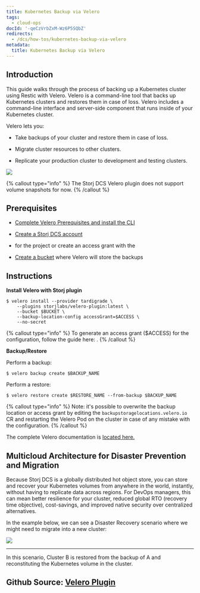 ```yaml
---
title: Kubernetes Backup via Velero
tags:
  - cloud-ops
docId: '-qeCzVrbZxM-Wz6P5SQbZ'
redirects:
  - /dcs/how-tos/kubernetes-backup-via-velero
metadata:
  title: Kubernetes Backup via Velero
---
```


## Introduction

This guide walks through the process of backing up a Kubernetes cluster using Restic with Velero. Velero is a command-line tool that backs up Kubernetes clusters and restores them in case of loss. Velero includes a command-line interface and server-side component that runs inside of your Kubernetes cluster.

Velero lets you:

- Take backups of your cluster and restore them in case of loss.

- Migrate cluster resources to other clusters.

- Replicate your production cluster to development and testing clusters.

![](https://link.storjshare.io/raw/jua7rls6hkx5556qfcmhrqed2tfa/docs/images/jSTBcYDqE4MTLcq5GQr3o_kubernetes.jpeg)

{% callout type="info"  %}
The Storj DCS Velero plugin does not support volume snapshots for now.
{% /callout %}

## Prerequisites

- [Complete Velero Prerequisites and install the CLI](https://velero.io/docs/main/basic-install/)

- [Create a Storj DCS account](https://storj.io/signup)

- [](docId:OXSINcFRuVMBacPvswwNU) for the project or create an access grant with the [](docId:TbMdOGCAXNWyPpQmH6EOq)&#x20;

- [Create a bucket](docId:pxdnqsVDjCLZgeEXt2S6x) where Velero will store the backups

## Instructions

**Install Velero with Storj plugin**

```Text
$ velero install --provider tardigrade \
    --plugins storjlabs/velero-plugin:latest \
    --bucket $BUCKET \
    --backup-location-config accessGrant=$ACCESS \
    --no-secret
```

{% callout type="info"  %}
To generate an access grant ($ACCESS) for the configuration, follow the guide here: [](docId:LsiWFnRXOkhMuKjQhKbh3).
{% /callout %}

**Backup/Restore**

Perform a backup:

```Text
$ velero backup create $BACKUP_NAME
```

Perform a restore:

```Text
$ velero restore create $RESTORE_NAME --from-backup $BACKUP_NAME
```

{% callout type="info"  %}
Note: it's possible to overwrite the backup location or access grant by editing the `backupstoragelocations.velero.io` CR and restarting the Velero Pod on the cluster in case of any mistake with the configuration.
{% /callout %}

The complete Velero documentation is [located here.](https://velero.io/docs/main/restore-reference/)

## Multicloud Architecture for Disaster Prevention and Migration

Because Storj DCS is a globally distributed hot object store, you can store and recover your Kubernetes volumes from anywhere in the world, instantly, without having to replicate data across regions. For DevOps managers, this can mean better resilience for your cluster, reduced global RTO (recovery time objective), cost-savings, and improved native security over centralized alternatives.

In the example below, we can see a Disaster Recovery scenario where we might need to migrate into a new cluster:

![](https://link.storjshare.io/raw/jua7rls6hkx5556qfcmhrqed2tfa/docs/images/jSTBcYDqE4MTLcq5GQr3o_kubernetes.jpeg)

---

In this scenario, Cluster B is restored from the backup of A and reconstituting the Kubernetes volume in the cluster. &#x20;

## Github Source: [Velero Plugin](https://github.com/storj/velero-plugin)
